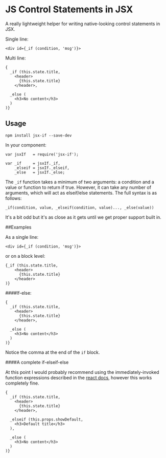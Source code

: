 # JS Control Statements in JSX

A really lightweight helper for writing native-looking control statements in JSX.

Single line:

`<div id={_if (condition, 'msg')}>`

Multi line:

    {
      _if (this.state.title,
        <header>
          {this.state.title}
        </header>,

      _else (
        <h3>No content</h3>
      )
    )}

## Usage

`npm install jsx-if --save-dev`

In your component:

    var jsxIf   = require('jsx-if');

    var _if     = jsxIf._if,
        _elseif = jsxIf._elseif,
        _else   = jsxIf._else;

The `_if` function takes a minimum of two arguments: a condition and a value or function to return if true. However, it can take any number of arguments, which will act as elseif/else statements. The full syntax is as follows:

    _if(condition, value, _elseif(condition, value)..., _else(value))

It's a bit odd but it's as close as it gets until we get proper support built in.

##Examples

As a single line:

`<div id={_if (condition, 'msg')}>`

or on a block level:

    {_if (this.state.title,
        <header>
          {this.state.title}
        </header>
    )}


####If-else:

    {
      _if (this.state.title,
        <header>
          {this.state.title}
        </header>,

      _else (
        <h3>No content</h3>
      )
    )}

Notice the comma at the end of the `if` block.

####A complete if-elseif-else

At this point I would probably recommend using the immediately-invoked function expressions described in the [react docs](https://facebook.github.io/react/tips/if-else-in-JSX.html), however this works completely fine.

    {
      _if (this.state.title,
        <header>
          {this.state.title}
        </header>,

      _elseif (this.props.showDefault,
        <h3>Default title</h3>
      ),

      _else (
        <h3>No content</h3>
      )
    )}
